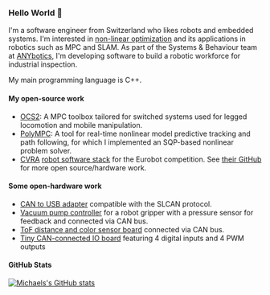 ### Hello World 👋

I'm a software engineer from Switzerland who likes robots and embedded systems.
I'm interested in [non-linear optimization](https://github.com/nuft/nls) and its applications in robotics such as MPC and SLAM.
As part of the Systems & Behaviour team at [ANYbotics](https://www.anybotics.com/), I'm developing software to build a robotic workforce for industrial inspection.

My main programming language is C++.

#### My open-source work

- [OCS2](https://github.com/leggedrobotics/ocs2): A MPC toolbox tailored for switched systems used for legged locomotion and mobile manipulation.
- [PolyMPC](https://github.com/PREDICT-EPFL/polympc/tree/master): A tool for real-time nonlinear model predictive tracking and path following, for which I implemented an SQP-based nonlinear problem solver.
- [CVRA](https://cvra.ch/) [robot software stack](https://github.com/cvra/robot-software) for the Eurobot competition. See [their GitHub](https://github.com/cvra) for more open source/hardware work.

#### Some open-hardware work

- [CAN to USB adapter](https://github.com/cvra/CAN-USB-dongle) compatible with the SLCAN protocol.
- [Vacuum pump controller](https://github.com/cvra/actuator-board) for a robot gripper with a pressure sensor for feedback and connected via CAN bus.
- [ToF distance and color sensor board](https://github.com/cvra/sensor-board) connected via CAN bus.
- [Tiny CAN-connected IO board](https://github.com/cvra/can-io-board) featuring 4 digital inputs and 4 PWM outputs 

#### GitHub Stats

[![Michaels's GitHub stats](https://github-readme-stats.vercel.app/api?username=nuft&show_icons=true)](https://github.com/anuraghazra/github-readme-stats)
